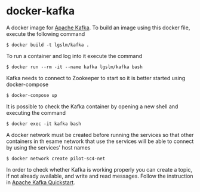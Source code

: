 docker-kafka
============
A docker image for [Apache Kafka](https://kafka.apache.org/). To build an image using this docker file, execute the following command

    $ docker build -t lgslm/kafka .

To run a container and log into it execute the command
 
    $ docker run --rm -it --name kafka lgslm/kafka bash

Kafka needs to connect to Zookeeper to start so it is better started using docker-compose

    $ docker-compose up

It is possible to check the Kafka container by opening a new shell and executing the command

    $ docker exec -it kafka bash

A docker network must be created before running the services so that other containers in th esame network that use the services will be able to connect 
by using the services' host names 

    $ docker network create pilot-sc4-net

In order to check whether Kafka is working properly you can create a topic, if not already available, and write and read messages. Follow the instruction
in [Apache Kafka Quickstart](https://kafka.apache.org/quickstart). 
